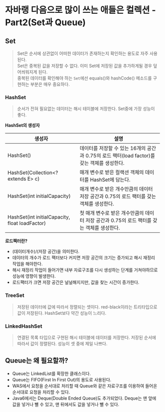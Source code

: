 # 자바랭 다음으로 많이 쓰는 애들은 컬렉션 - Part2(Set과 Queue)


## Set
> Set은 순서에 상관없이 어떠한 데이터가 존재하는지 확인하는 용도로 자주 사용된다.  
> Set은 중복된 값을 저장할 수 없다. 이미 Set에 저장된 값을 추가하게될 경우 덮어씌워지게 된다.  
> 중복된 데이터를 확인해야 하는 `Set`에선 equals()와 hashCode() 메소드를 구현하는 부분은 매우 중요하다.


### HashSet
> 순서가 전혀 필요없는 데이터는 해시 테이블에 저장한다. Set중에 가장 성능이 좋다. 

**HashSet의 생성자**

| 생성자                                            | 설명                                                        |
|------------------------------------------------|-----------------------------------------------------------|
| HashSet()                                      | 데이터를 저장할 수 있는 16개의 공간과 0.75의 로드 팩터(load factor)를 갖는 객체를 생성한다. |
| HashSet(Collection<? extends E> c)             | 매개 변수로 받은 컬랙션 객체의 데이터를 HashSet에 담는다.                      |
| HashSet(int initialCapacity)                   | 매개 변수로 받은 개수만큼의 데이터 저장 공간과 0.75의 로드 팩터를 갖는 객체를 생성한다.      |
| HashSet(int initialCapacity, float loadFactor) | 첫 매개 변수로 받은 개수만큼의 데이터 저장 공간과 0.75의 로드 팩터를 갖는 객체를 생성한다.    |

**로드팩터란?**
- (데이터개수)/(저장 공간)을 의미한다.
- 데이터의 개수가 로드 팩터보다 커지면 저장 공간의 크기는 증가되고 해시 재정리 작업을 해야한다. 
- 해시 재정리 작업이 들어가면 내부 자료구조를 다시 생성하는 단계를 거쳐야하므로 성능에 영향이 발생한다. 
- 로드팩터가 크면 저장 공간은 널널해지지만, 값을 찾는 시간이 증가한다. 

### TreeSet
> 저장된 데이터에 값에 따라서 정렬되는 셋이다. red-black이라는 트리타입으로 값이 저장된다. HashSet보다 약간 성능이 느리다.


### LinkedHashSet
> 연결된 목록 타입으로 구현된 해시 테이블에 데이터를 저장한다. 저장된 순서에 따라서 값이 정렬된다. 성능이 셋 중에 제일 나쁘다.

## Queue는 왜 필요할까?
- Queue는 LinkedList를 확장한 클래스이다. 
- Queue는 FIFO(First In First Out)의 용도로 사용된다.
- WAS에서 요청을 순서대로 처리할 때 Queue와 같은 자료구조를 이용하여 들어온 순서대로 요청을 처리할 수 있다.
- Java6에서는 Deque(Double Ended Queue)도 추가되었다. Deque는 맨 앞에 값을 넣거나 뺼 수 있고, 맨 뒤에서도 값을 넣거나 뺼 수 있다.  